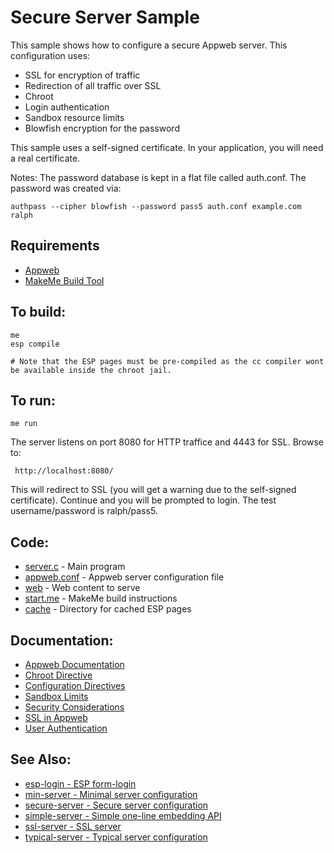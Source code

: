 Secure Server Sample
===

This sample shows how to configure a secure Appweb server. This configuration uses:

* SSL for encryption of traffic
* Redirection of all traffic over SSL
* Chroot
* Login authentication 
* Sandbox resource limits
* Blowfish encryption for the password

This sample uses a self-signed certificate. In your application, you will need a real certificate.

Notes:
The password database is kept in a flat file called auth.conf. The password was created via:

    authpass --cipher blowfish --password pass5 auth.conf example.com ralph

Requirements
---
* [Appweb](https://embedthis.com/appweb/download.html)
* [MakeMe Build Tool](https://embedthis.com/makeme/download.html)

To build:
---
    me 
    esp compile

    # Note that the ESP pages must be pre-compiled as the cc compiler wont be available inside the chroot jail.

To run:
---
    me run

The server listens on port 8080 for HTTP traffice and 4443 for SSL. Browse to: 
 
     http://localhost:8080/

This will redirect to SSL (you will get a warning due to the self-signed certificate).
Continue and you will be prompted to login. The test username/password is ralph/pass5.

Code:
---
* [server.c](server.c) - Main program
* [appweb.conf](appweb.conf) - Appweb server configuration file
* [web](web) - Web content to serve
* [start.me](start.me) - MakeMe build instructions
* [cache](cache) - Directory for cached ESP pages

Documentation:
---
* [Appweb Documentation](https://embedthis.com/appweb/doc/index.html)
* [Chroot Directive](https://embedthis.com/appweb/doc/users/dir/server.html#chroot)
* [Configuration Directives](https://embedthis.com/appweb/doc/users/configuration.html#directives)
* [Sandbox Limits](https://embedthis.com/appweb/doc/users/dir/sandbox.html)
* [Security Considerations](https://embedthis.com/appweb/doc/users/security.html)
* [SSL in Appweb](https://embedthis.com/appweb/doc/users/ssl.html)
* [User Authentication](https://embedthis.com/appweb/doc/users/authentication.html)

See Also:
---
* [esp-login - ESP form-login](../esp-login/README.md)
* [min-server - Minimal server configuration](../min-server/README.md)
* [secure-server - Secure server configuration](../secure-server/README.md)
* [simple-server - Simple one-line embedding API](../simple-server/README.md)
* [ssl-server - SSL server](../ssl-server/README.md)
* [typical-server - Typical server configuration](../typical-server/README.md)
